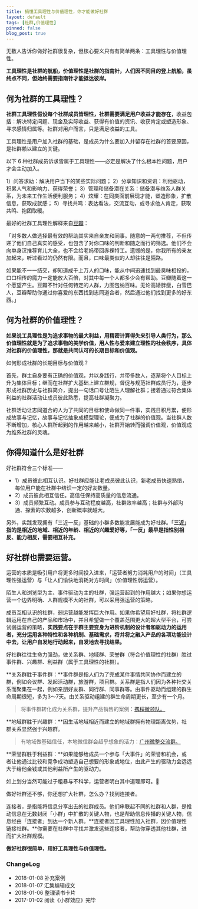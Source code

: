 ```yaml
---
title: 搞懂工具理性与价值理性，你才能做好社群
layout: default
tags: [社群,价值理性]
pinned: false
blog_post: true
---
```



无数人告诉你做好社群很复杂，但核心要义只有有简单两条：工具理性与价值理性。

**工具理性是社群的航船，价值理性是社群的指南针，人们因不同目的登上航船，虽终点不同，但始终需要指南针才能抵达彼岸。**

## 何为社群的工具理性？

**社群工具理性假设每个社群成员皆理性，社群需要满足用户收益才能存在**，收益包括：解决特定问题、现金及实际收益、获得有价值的资讯、收获肯定或塑造形象、寻求感情归属等。社群对用户而言，只是满足收益的工具。

工具理性是用户加入社群的基础，是成员为什么要加入并留存在社群的首要原因，是社群赖以建立的关键。

以下 6 种社群成员诉求皆属于工具理性——必定是解决了什么根本性问题，用户才会主动加入。

1）问答求助：解决用户当下的某些实际问题；
2）分享知识和资讯：利他驱动，积累人气和影响力、获得荣誉；
3）管理和储备潜在关系：储备潜与维系人群关系，为未来工作生活便利服务；
4）炫耀：在同类面前展现才能，塑造形象，扩散信息，获取成就感；
5）寻找共鸣：表达看法，交流互动，或寻求他人肯定，获取共鸣、抱团取暖。

最好的社群工具理性解释来自[豆瓣](https://www.douban.com/about)：

「对多数人做选择最有效的帮助其实来自亲友和同事。随意的一两句推荐，不但传递了他们自己真实的感受，也包含了对你口味的判断和随之而行的筛选。他们不会向单身汉推荐育儿大全，也不会给老妈带回赤裸特工。遗憾的是，你我所有的亲友加起来，听过看过的仍然有限。而且，口味最类似的人却往往是陌路。

如果能不一一结交，却知道成千上万人的口味，能从中间迅速找到最臭味相投的，口口相传的魔力一定能放大百倍，对其中每一个人都多少会有帮助。豆瓣随着这一个愿望产生。豆瓣不针对任何特定的人群，力图包纳百味。无论高矮胖瘦，白雪巴人，豆瓣帮助你通过你喜爱的东西找到志同道合者，然后通过他们找到更多的好东西。」


## 何为社群的价值理性？

**如果说工具理性是为追求事物的最大利益，用精密计算得失来引导人类行为，那么价值理性就是为了追求事物的美学价值，用人性与爱来建立理性的社会秩序，具体对社群的价值理性，那就是共同认可的长期目标和价值观。**

如何形成社群的长期目标与价值观？

首先，群主自身要有正确的价值观，并以身践行，并带多数人，逐渐将个人目标上升为集体目标；继而在社群扩大基础上建立群规，督促与规范社群成员行为，逐步形成社群历史与社群简介，提出一句话口号让陌生人理解社群；接着通过符合集体利益的社群活动让成员彼此熟悉，提高社群凝聚力。

社群活动让志同道合的人为了共同的目标和使命做同一件事，实践日积月累，便形成故事与记忆，故事与记忆抽象成模型理论，便成为了社群的价值观。当社群人数不断增加，核心人群所起到的作用越来越小，社群开始转而强调价值观，价值观成为维系社群的灵魂。

## 你得知道什么是好社群

好社群符合三个标准——

* 1）成员彼此相互认识。好社群应能让老成员彼此认识，新老成员快速熟络，每位用户能在社群中结识一定的好友数量。
* 2）成员彼此相互信任。高信任保持高质量的信息流通。
* 3）成员频繁互动。成员参与互动程度越高，社群效率越高；社群与外部沟通、探索的次数越多，创新概率就越大。

另外，实践发现拥有「三近一反」基础的小群多数能发展能成为好社群。「**三近」指的是相近的地域、相近的年龄、相近的兴趣爱好等，「一反」最早是指性别相反、能力相反，需要相互补充。**

## 好社群也需要运营。

运营的本质是吸引用户将更多时间投入进来，「运营者努力消耗用户的时间」（工具理性强运营）与「让人们愉快地消耗对方时间」（价值理性弱运营）。

陌生人和浏览型为主、事件驱动为主的社群，强运营起到的作用越大；如果你想运营一个边界明确、人群规模不大的社群，可以采用强运营的策略。

成员互相认识的社群，弱运营越能发挥巨大作用。如果你希望用好社群，将社群逻辑运用在自己的产品和市场中，并且希望做一个覆盖范围更大的超大型平台，可尝试弱运营的策略，**实践要点在于群主要变身为进阶机制的设计者和驱动力的运用者，充分运用各种特性和各种机制、基础需求，将并将之融入产品的各项功能设计中去，让用户自发地行动起来，自发地去寻找结果。**

好社群往往生命力强劲，做关系群、地域群、荣誉群（符合价值理性的社群）胜过事件群、兴趣群、利益群（属于工具理性的社群）。

**关系群胜于事件群：**事件群是指人们为了完成某件事情共同协作而建立的群，例如会议群、发起活动群，旅游群，项目群。关系群是指人们因为各种社交关系而聚集在一起，例如亲朋好友群、同行群、同事群等。由事件驱动而组建的群生命周期很短，多为3～7天。由关系驱动组建的群生命周期更长，至少有一个月。

> 将事件群转化成为关系群，提升产品销售的案例：[携程微领队。](https://www.zhihu.com/pin/933641808563560448)

**地域群胜于兴趣群：**因生活地域相近而建立的地域群拥有物理距离优势，社群关系显然强于兴趣群。

 > 有地域做基础信任，本地微信群会超乎想象的活力：[广州微整交流群。](https://www.zhihu.com/pin/933641808563560448)


**荣誉群胜于利益群：**如果能够给成员一个参与「大事件」的荣誉和机会，或者让他通过比较和竞争成功塑造自己想要的形象或地位，由此产生的驱动力会远远大于给他金钱或其他利益所产生的驱动力。

如上划分当然可能过于粗暴与不科学，运营者明白其中道理即可。

做好社群还不够，你还想扩大社群，怎么办？找到连接者。

连接者，是指能将信息分享出去的社群成员。他们串联起不同的社群和人群，是推动信息在无数封闭「小群」中扩散的关键人物，也是帮助信息传播的关键人物，信息经由「连接者」到达一个新人群。**连接者因工具理性加入社群，因价值理性链接社群。**你需要在社群中寻找并激发这些连接者，帮助你穿透其他社群，进而扩大社群规模。

**做好社群很简单，用好工具理性与价值理性。**


### ChangeLog

- 2018-01-08 补充案例
- 2018-01-07 汇集编辑成文
- 2018-01-06 整理读书卡片
- 2017-01-02 阅读《小群效应》完毕

